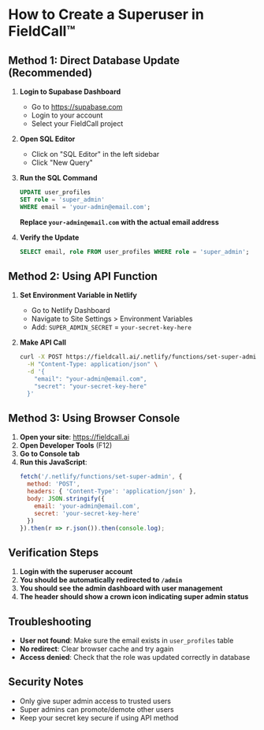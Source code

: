 # How to Create a Superuser in FieldCall™

## Method 1: Direct Database Update (Recommended)

1. **Login to Supabase Dashboard**
   - Go to https://supabase.com
   - Login to your account
   - Select your FieldCall project

2. **Open SQL Editor**
   - Click on "SQL Editor" in the left sidebar
   - Click "New Query"

3. **Run the SQL Command**
   ```sql
   UPDATE user_profiles 
   SET role = 'super_admin' 
   WHERE email = 'your-admin@email.com';
   ```
   
   **Replace `your-admin@email.com` with the actual email address**

4. **Verify the Update**
   ```sql
   SELECT email, role FROM user_profiles WHERE role = 'super_admin';
   ```

## Method 2: Using API Function

1. **Set Environment Variable in Netlify**
   - Go to Netlify Dashboard
   - Navigate to Site Settings > Environment Variables
   - Add: `SUPER_ADMIN_SECRET` = `your-secret-key-here`

2. **Make API Call**
   ```bash
   curl -X POST https://fieldcall.ai/.netlify/functions/set-super-admin \
     -H "Content-Type: application/json" \
     -d '{
       "email": "your-admin@email.com",
       "secret": "your-secret-key-here"
     }'
   ```

## Method 3: Using Browser Console

1. **Open your site**: https://fieldcall.ai
2. **Open Developer Tools** (F12)
3. **Go to Console tab**
4. **Run this JavaScript**:
   ```javascript
   fetch('/.netlify/functions/set-super-admin', {
     method: 'POST',
     headers: { 'Content-Type': 'application/json' },
     body: JSON.stringify({
       email: 'your-admin@email.com',
       secret: 'your-secret-key-here'
     })
   }).then(r => r.json()).then(console.log);
   ```

## Verification Steps

1. **Login with the superuser account**
2. **You should be automatically redirected to `/admin`**
3. **You should see the admin dashboard with user management**
4. **The header should show a crown icon indicating super admin status**

## Troubleshooting

- **User not found**: Make sure the email exists in `user_profiles` table
- **No redirect**: Clear browser cache and try again
- **Access denied**: Check that the role was updated correctly in database

## Security Notes

- Only give super admin access to trusted users
- Super admins can promote/demote other users
- Keep your secret key secure if using API method